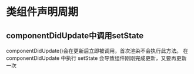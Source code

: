 # 类组件声明周期

## componentDidUpdate中调用setState

componentDidUpdate()会在更新后立即被调用，首次渲染不会执行此方法。
在 componentDidUpdate 中执行 setState 会导致组件刚刚完成更新，又要再更新一次
